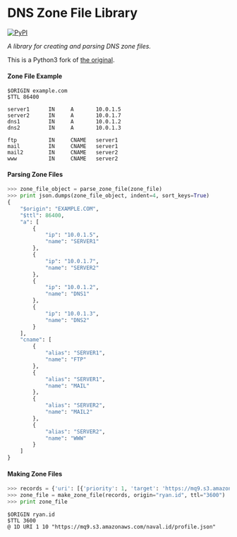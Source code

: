 # DNS Zone File Library

[![PyPI](https://img.shields.io/pypi/v/blockstack-zones-py3.svg)](https://pypi.org/project/blockstack-zones-py3/)

*A library for creating and parsing DNS zone files.*

This is a Python3 fork of [the original](https://github.com/blockstack/zone-file-py).

#### Zone File Example

```
$ORIGIN example.com
$TTL 86400

server1      IN     A       10.0.1.5
server2      IN     A       10.0.1.7
dns1         IN     A       10.0.1.2
dns2         IN     A       10.0.1.3

ftp          IN     CNAME   server1
mail         IN     CNAME   server1
mail2        IN     CNAME   server2
www          IN     CNAME   server2
```

#### Parsing Zone Files

```python
>>> zone_file_object = parse_zone_file(zone_file)
>>> print json.dumps(zone_file_object, indent=4, sort_keys=True)
{
    "$origin": "EXAMPLE.COM", 
    "$ttl": 86400, 
    "a": [
        {
            "ip": "10.0.1.5", 
            "name": "SERVER1"
        }, 
        {
            "ip": "10.0.1.7", 
            "name": "SERVER2"
        }, 
        {
            "ip": "10.0.1.2", 
            "name": "DNS1"
        }, 
        {
            "ip": "10.0.1.3", 
            "name": "DNS2"
        }
    ], 
    "cname": [
        {
            "alias": "SERVER1", 
            "name": "FTP"
        }, 
        {
            "alias": "SERVER1", 
            "name": "MAIL"
        }, 
        {
            "alias": "SERVER2", 
            "name": "MAIL2"
        }, 
        {
            "alias": "SERVER2", 
            "name": "WWW"
        }
    ]
}
```

#### Making Zone Files

```python
>>> records = {'uri': [{'priority': 1, 'target': 'https://mq9.s3.amazonaws.com/naval.id/profile.json', 'name': '@', 'weight': 10, 'ttl': '1D'}]}
>>> zone_file = make_zone_file(records, origin="ryan.id", ttl="3600")
>>> print zone_file
```

```
$ORIGIN ryan.id
$TTL 3600
@ 1D URI 1 10 "https://mq9.s3.amazonaws.com/naval.id/profile.json"
```
